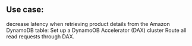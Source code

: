 



## Use case:
decrease latency when retrieving product details from the Amazon DynamoDB table: 
Set up a DynamoOB Accelerator (DAX) cluster Route all read requests through DAX.
